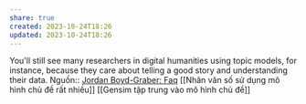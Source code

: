 ```yaml
---
share: true
created: 2023-10-24T18:26
updated: 2023-10-24T18:26
---
```

You'll still see many researchers in digital humanities using topic models, for instance, because they care about telling a good story and understanding their data.
Nguồn:: [Jordan Boyd-Graber: Faq](http://users.umiacs.umd.edu/~jbg/static/faq.html)
[[Nhân văn số sử dụng mô hình chủ đề rất nhiều]] 
[[Gensim tập trung vào mô hình chủ đề]] 
